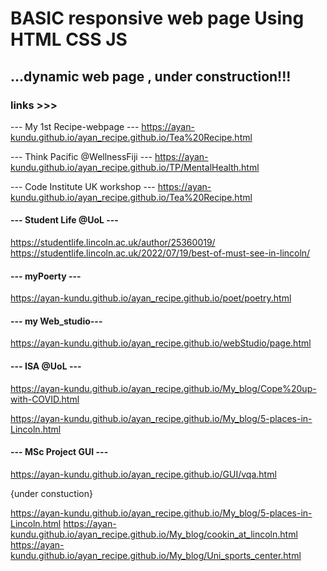 
# BASIC responsive web page Using HTML CSS JS
## ...dynamic web page , under construction!!!


### links >>>

--- My 1st Recipe-webpage ---
https://ayan-kundu.github.io/ayan_recipe.github.io/Tea%20Recipe.html

--- Think Pacific @WellnessFiji ---
https://ayan-kundu.github.io/ayan_recipe.github.io/TP/MentalHealth.html

--- Code Institute UK workshop ---
https://ayan-kundu.github.io/ayan_recipe.github.io/Tea%20Recipe.html

#### --- Student Life @UoL ---

https://studentlife.lincoln.ac.uk/author/25360019/
https://studentlife.lincoln.ac.uk/2022/07/19/best-of-must-see-in-lincoln/

#### --- myPoerty ---

https://ayan-kundu.github.io/ayan_recipe.github.io/poet/poetry.html

#### --- my Web_studio---

https://ayan-kundu.github.io/ayan_recipe.github.io/webStudio/page.html

#### --- ISA @UoL ---

https://ayan-kundu.github.io/ayan_recipe.github.io/My_blog/Cope%20up-with-COVID.html 

https://ayan-kundu.github.io/ayan_recipe.github.io/My_blog/5-places-in-Lincoln.html

#### --- MSc Project GUI ---
https://ayan-kundu.github.io/ayan_recipe.github.io/GUI/vqa.html

{under constuction}

https://ayan-kundu.github.io/ayan_recipe.github.io/My_blog/5-places-in-Lincoln.html
https://ayan-kundu.github.io/ayan_recipe.github.io/My_blog/cookin_at_lincoln.html
https://ayan-kundu.github.io/ayan_recipe.github.io/My_blog/Uni_sports_center.html
